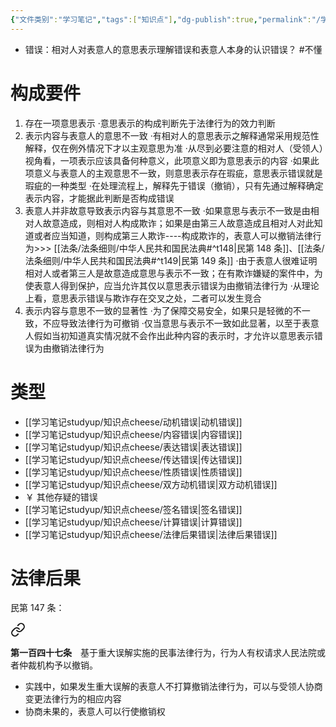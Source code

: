 ```yaml
---
{"文件类别":"学习笔记","tags":["知识点"],"dg-publish":true,"permalink":"/学习笔记studyup/知识点cheese/意思表示错误/","dgPassFrontmatter":true,"created":"2024-07-17T08:40:05.699+08:00","updated":"2024-09-30T11:35:13.305+08:00"}
---
```


- 错误：相对人对表意人的意思表示理解错误和表意人本身的认识错误？ #不懂

# 构成要件
1. 存在一项意思表示
·意思表示的构成判断先于法律行为的效力判断
2. 表示内容与表意人的意思不一致
·有相对人的意思表示之解释通常采用规范性解释，仅在例外情况下才以主观意思为准
·从尽到必要注意的相对人（受领人）视角看，一项表示应该具备何种意义，此项意义即为意思表示的内容
·如果此项意义与表意人的主观意思不一致，则意思表示存在瑕疵，意思表示错误就是瑕疵的⼀种类型
·在处理流程上，解释先于错误（撤销），只有先通过解释确定表示内容，才能据此判断是否构成错误
3. 表意人并非故意导致表示内容与其意思不一致
·如果意思与表示不一致是由相对人故意造成，则相对人构成欺诈；如果是由第三人故意造成且相对人对此知道或者应当知道，则构成第三人欺诈----构成欺诈的，表意人可以撤销法律行为>>> [[法条/法条细则/中华人民共和国民法典#^t148\|民第 148 条]]、[[法条/法条细则/中华人民共和国民法典#^t149\|民第 149 条]]
·由于表意人很难证明相对人或者第三人是故意造成意思与表示不一致；在有欺诈嫌疑的案件中，为使表意人得到保护，应当允许其仅以意思表示错误为由撤销法律行为
·从理论上看，意思表示错误与欺诈存在交叉之处，二者可以发生竞合
4. 表示内容与意思不一致的显著性
·为了保障交易安全，如果只是轻微的不一致，不应导致法律行为可撤销
·仅当意思与表示不一致如此显著，以至于表意人假如当初知道真实情况就不会作出此种内容的表示时，才允许以意思表示错误为由撤销法律行为
# 类型
- [[学习笔记studyup/知识点cheese/动机错误\|动机错误]]
- [[学习笔记studyup/知识点cheese/内容错误\|内容错误]]
- [[学习笔记studyup/知识点cheese/表达错误\|表达错误]]
- [[学习笔记studyup/知识点cheese/传达错误\|传达错误]]
- [[学习笔记studyup/知识点cheese/性质错误\|性质错误]]
- [[学习笔记studyup/知识点cheese/双方动机错误\|双方动机错误]]
- ￥ 其他存疑的错误
- [[学习笔记studyup/知识点cheese/签名错误\|签名错误]]
- [[学习笔记studyup/知识点cheese/计算错误\|计算错误]]
- [[学习笔记studyup/知识点cheese/法律后果错误\|法律后果错误]]
# 法律后果
民第 147 条：
<div class="transclusion internal-embed is-loaded"><a class="markdown-embed-link" href="////#t147" aria-label="Open link"><svg xmlns="http://www.w3.org/2000/svg" width="24" height="24" viewBox="0 0 24 24" fill="none" stroke="currentColor" stroke-width="2" stroke-linecap="round" stroke-linejoin="round" class="svg-icon lucide-link"><path d="M10 13a5 5 0 0 0 7.54.54l3-3a5 5 0 0 0-7.07-7.07l-1.72 1.71"></path><path d="M14 11a5 5 0 0 0-7.54-.54l-3 3a5 5 0 0 0 7.07 7.07l1.71-1.71"></path></svg></a><div class="markdown-embed">



**第一百四十七条**　基于重大误解实施的民事法律行为，行为人有权请求人民法院或者仲裁机构予以撤销。 

</div></div>

- 实践中，如果发生重大误解的表意人不打算撤销法律行为，可以与受领人协商变更法律行为的相应内容
- 协商未果的，表意人可以行使撤销权